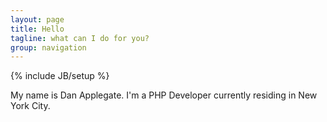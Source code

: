 ```yaml
---
layout: page
title: Hello
tagline: what can I do for you?
group: navigation
---
```

{% include JB/setup %}

My name is Dan Applegate. I'm a PHP Developer currently residing in New York City.
